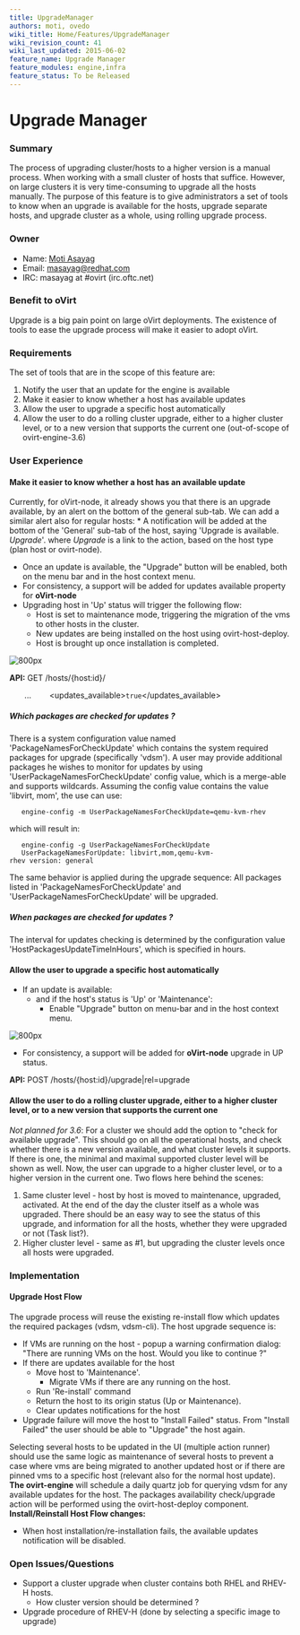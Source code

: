```yaml
---
title: UpgradeManager
authors: moti, ovedo
wiki_title: Home/Features/UpgradeManager
wiki_revision_count: 41
wiki_last_updated: 2015-06-02
feature_name: Upgrade Manager
feature_modules: engine,infra
feature_status: To be Released
---
```


# Upgrade Manager

### Summary

The process of upgrading cluster/hosts to a higher version is a manual process. When working with a small cluster of hosts that suffice. However, on large clusters it is very time-consuming to upgrade all the hosts manually. The purpose of this feature is to give administrators a set of tools to know when an upgrade is available for the hosts, upgrade separate hosts, and upgrade cluster as a whole, using rolling upgrade process.

### Owner

*   Name: [Moti Asayag](User:masayag)
*   Email: <masayag@redhat.com>
*   IRC: masayag at #ovirt (irc.oftc.net)

### Benefit to oVirt

Upgrade is a big pain point on large oVirt deployments. The existence of tools to ease the upgrade process will make it easier to adopt oVirt.

### Requirements

The set of tools that are in the scope of this feature are:

1.  Notify the user that an update for the engine is available
2.  Make it easier to know whether a host has available updates
3.  Allow the user to upgrade a specific host automatically
4.  Allow the user to do a rolling cluster upgrade, either to a higher cluster level, or to a new version that supports the current one (out-of-scope of ovirt-engine-3.6)

### User Experience

#### Make it easier to know whether a host has an available update

Currently, for oVirt-node, it already shows you that there is an upgrade available, by an alert on the bottom of the general sub-tab.
We can add a similar alert also for regular hosts:
\* A notification will be added at the bottom of the 'General' sub-tab of the host, saying 'Upgrade is available. _Upgrade_'. where _Upgrade_ is a link to the action, based on the host type (plan host or ovirt-node).

*   Once an update is available, the "Upgrade" button will be enabled, both on the menu bar and in the host context menu.
*   For consistency, a support will be added for updates available property for **oVirt-node**
*   Upgrading host in 'Up' status will trigger the following flow:
    -   Host is set to maintenance mode, triggering the migration of the vms to other hosts in the cluster.
    -   New updates are being installed on the host using ovirt-host-deploy.
    -   Host is brought up once installation is completed.

![ 800px](Update_available_mockups.png  " 800px")

**API:** GET /hosts/{host:id}/

` `<host>
          ...
`    `<updates_available>`true`</updates_available>
` `<host>

##### Which packages are checked for updates ?

There is a system configuration value named 'PackageNamesForCheckUpdate' which contains the system required packages for upgrade (specifically 'vdsm').
A user may provide additional packages he wishes to monitor for updates by using 'UserPackageNamesForCheckUpdate' config value, which is a merge-able and supports wildcards.
Assuming the config value contains the value 'libvirt, mom', the use can use:

       engine-config -m UserPackageNamesForCheckUpdate=qemu-kvm-rhev

which will result in:

       engine-config -g UserPackageNamesForCheckUpdate
       UserPackageNamesForUpdate: libvirt,mom,qemu-kvm-rhev version: general

The same behavior is applied during the upgrade sequence: All packages listed in 'PackageNamesForCheckUpdate' and 'UserPackageNamesForCheckUpdate' will be upgraded.

##### When packages are checked for updates ?

The interval for updates checking is determined by the configuration value 'HostPackagesUpdateTimeInHours', which is specified in hours.

#### Allow the user to upgrade a specific host automatically

*   If an update is available:
    -   and if the host's status is 'Up' or 'Maintenance':
        -   Enable "Upgrade" button on menu-bar and in the host context menu.

![ 800px](Upgrade_host_button.png  " 800px")

*   For consistency, a support will be added for **oVirt-node** upgrade in UP status.

**API:** POST /hosts/{host:id}/upgrade|rel=upgrade

#### Allow the user to do a rolling cluster upgrade, either to a higher cluster level, or to a new version that supports the current one

*Not planned for 3.6*:
For a cluster we should add the option to "check for available upgrade". This should go on all the operational hosts, and check whether there is a new version available, and what cluster levels it supports. If there is one, the minimal and maximal supported cluster level will be shown as well. Now, the user can upgrade to a higher cluster level, or to a higher version in the current one.
Two flows here behind the scenes:
1. Same cluster level - host by host is moved to maintenance, upgraded, activated. At the end of the day the cluster itself as a whole was upgraded. There should be an easy way to see the status of this upgrade, and information for all the hosts, whether they were upgraded or not (Task list?).
2. Higher cluster level - same as #1, but upgrading the cluster levels once all hosts were upgraded.

### Implementation

#### Upgrade Host Flow

The upgrade process will reuse the existing re-install flow which updates the required packages (vdsm, vdsm-cli).
The host upgrade sequence is:

*   If VMs are running on the host - popup a warning confirmation dialog: "There are running VMs on the host. Would you like to continue ?"
*   If there are updates available for the host
    -   Move host to 'Maintenance'.
        -   Migrate VMs if there are any running on the host.
    -   Run 'Re-install' command
    -   Return the host to its origin status (Up or Maintenance).
    -   Clear updates notifications for the host
*   Upgrade failure will move the host to "Install Failed" status. From "Install Failed" the user should be able to "Upgrade" the host again.

Selecting several hosts to be updated in the UI (multiple action runner) should use the same logic as maintenance of several hosts to prevent a case where vms are being migrated to another updated host or if there are pinned vms to a specific host (relevant also for the normal host update).
**The ovirt-engine** will schedule a daily quartz job for querying vdsm for any available updates for the host.
 The packages availability check/upgrade action will be performed using the ovirt-host-deploy component.
 **Install/Reinstall Host Flow changes:**

*   When host installation/re-installation fails, the available updates notification will be disabled.

### Open Issues/Questions

*   Support a cluster upgrade when cluster contains both RHEL and RHEV-H hosts.
    -   How cluster version should be determined ?
*   Upgrade procedure of RHEV-H (done by selecting a specific image to upgrade)
